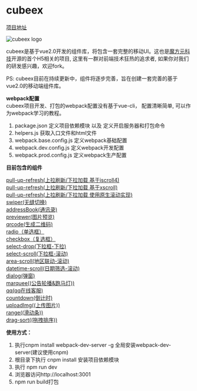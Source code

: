# cubeex #

[项目地址](http://www.best-html5.net/cubee/cubeex)

![cubeex logo](http://zqmfcdn.huanhuba.com/publicH5/img/cubeex/logo.png)

cubeex是基于vue2.0开发的组件库，将包含一套完整的移动UI。这也是[魔方元科技](http://www.cubee.com)开源的首个H5相关的项目, 这里有一群对前端技术狂热的追求者, 如果你对我们的研发感兴趣，欢迎fork。

PS: cubeex目前在持续更新中，组件将逐步完善，旨在创建一套完善的基于vue2.0的移动端组件库。

**webpack配置**<br>
cubeex项目开发、打包的webpack配置没有基于vue-cli， 配置清晰简单, 可以作为webpack学习的教程。
>
1. package.json  定义项目依赖模块 以及 定义开启服务器和打包命令
2. helpers.js  获取入口文件和html文件
3. webpack.base.config.js  定义webpack基础配置
4. webpack.dev.config.js   定义webpack开发配置
5. webpack.prod.config.js  定义webpack生产配置

**目前包含的组件**<br>
>
[pull-up-refresh(上拉刷新/下拉加载 基于iscroll4)](http://www.best-html5.net/cubee/cubeex/#/pull-refresh-iscroll)<br>
[pull-up-refresh(上拉刷新/下拉加载 基于xscroll)](http://www.best-html5.net/cubee/cubeex/#/pull-refresh-xscroll)<br>
[pull-up-refresh(上拉刷新/下拉加载 使用原生滚动实现)](http://www.best-html5.net/cubee/cubeex/#/pull-refresh-nscroll)<br>
[swiper(无缝切换)](http://www.best-html5.net/cubee/cubeex/#/swiper)<br>
[addressBook(通讯录)](http://www.best-html5.net/cubee/cubeex/#/address-book)<br>
[previewer(图片预览)](http://www.best-html5.net/cubee/cubeex/#/previewer)<br>
[qrcode(生成二维码)](http://www.best-html5.net/cubee/cubeex/#/qrcode)<br>
[radio（单选框）](http://www.best-html5.net/cubee/cubeex/#/radio)<br>
[checkbox（复选框）](http://www.best-html5.net/cubee/cubeex/#/checkbox)<br>
[select-drop(下拉框-下拉)](http://www.best-html5.net/cubee/cubeex/#/select)<br>
[select-scroll(下拉框-滚动)](http://www.best-html5.net/cubee/cubeex/#/select-scroll)<br>
[area-scroll(地区联动-滚动)](http://www.best-html5.net/cubee/cubeex/#/area)<br>
[datetime-scroll(日期筛选-滚动)](http://www.best-html5.net/cubee/cubeex/#/datetime)<br>
[dialog(弹窗)](http://www.best-html5.net/cubee/cubeex/#/dialog)<br>
[marquee((公告轮播&跑马灯))](http://www.best-html5.net/cubee/cubeex/#/marquee)<br>
[qq(qq在线客服)](http://www.best-html5.net/cubee/cubeex/#/qq)<br>
[countdown(倒计时)](http://www.best-html5.net/cubee/cubeex/#/countdown)<br>
[uploadImg((上传图片))](http://www.best-html5.net/cubee/cubeex/#/uploadImg)<br>
[range((滑动条))](http://www.best-html5.net/cubee/cubeex/#/range)<br>
[drag-sort((拖拽排序))](http://www.best-html5.net/cubee/cubeex/#/drag-sort)<br>

**使用方式：**<br>
>

1. 执行cnpm install webpack-dev-server -g 全局安装webpack-dev-server(建议使用cnpm)
2. 根目录下执行 cnpm install 安装项目依赖模块<br>
3. 执行 npm run dev<br>
4. 浏览器访问http://localhost:3001<br>
5. npm run build打包
